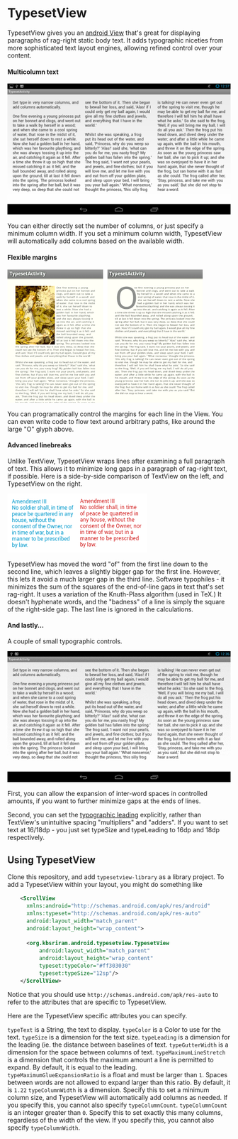 # TypesetView

TypesetView gives you an [android View](https://developer.android.com/reference/android/view/View.html) that's great for displaying paragraphs of rag-right static body text. It adds typographic niceties from more sophisticated text layout engines, allowing refined control over your content.

#### Multicolumn text
![Landscape column example](docs/columns_landscape.png)

You can either directly set the number of columns, or just specify a minimum column width. If you set a minimum column width, TypesetView will automatically add columns based on the available width.

#### Flexible margins

![Margin sample](docs/flow_combined.png)

You can programatically control the margins for each line in the View. You can even write code to flow text around arbitrary paths, like around the large "O" glyph above.

#### Advanced linebreaks
Unlike TextView, TypesetView wraps lines after examining a full paragraph of text. This allows it to minimize long gaps in a paragraph of rag-right text, if possible. Here is a side-by-side comparison of TextView on the left, and TypesetView on the right.

![Linebreak sample](docs/linebreak_sample.png)

TypesetView has moved the word "of" from the first line down to the second line, which leaves a slightly bigger gap for the first line. However, this lets it avoid a much larger gap in the third line. Software typophiles - it minimizes the sum of the squares of the end-of-line gaps in text that's set rag-right. It uses a variation of the Knuth-Plass algorithm (used in TeX.) It doesn't hyphenate words, and the "badness" of a line is simply the square of the right-side gap. The last line is ignored in the calculations.

#### And lastly...

A couple of small typographic controls.

![Glue expansion animation](docs/glue_animated.gif)

First, you can allow the expansion of inter-word spaces in controlled amounts, if you want to further minimize gaps at the ends of lines.

Second, you can set the [typographic leading](https://en.wikipedia.org/wiki/Leading) explicitly, rather than TextView's unintuitive spacing "multipliers" and "adders". If you want to set text at 16/18dp - you just set typeSize and typeLeading to 16dp and 18dp respectively.

## Using TypesetView

Clone this repository, and add `typesetview-library` as a library project. To add a TypesetView within your layout, you might do something like

```XML
    <ScrollView
      xmlns:android="http://schemas.android.com/apk/res/android"
      xmlns:typeset="http://schemas.android.com/apk/res-auto"
      android:layout_width="match_parent"
      android:layout_height="wrap_content">

      <org.kbsriram.android.typesetview.TypesetView
          android:layout_width="match_parent" 
          android:layout_height="wrap_content"
          typeset:typeColor="#ff303030"
          typeset:typeSize="12sp"/>
    </ScrollView>
```

Notice that you should use `http://schemas.android.com/apk/res-auto` to refer to the attributes that are specific to TypesetView.

Here are the TypesetView specific attributes you can specify.

`typeText` is a String, the text to display.
`typeColor` is a Color to use for the text.
`typeSize` is a dimension for the text size.
`typeLeading` is a dimension for the leading (ie. the distance between baselines of text.
`typeGutterWidth` is a dimension for the space between columns of text.
`typeMaximumLineStretch` is a dimension that controls the maximum amount a line is permitted to expand. By default, it is equal to the leading.
`typeMaximumGlueExpansionRatio` is a float and must be larger than `1`. Spaces between words are not allowed to expand larger than this ratio. By default, it is `1.22`
`typeColumnWidth` is a dimension. Specify this to set a minimum column size, and TypesetView will automatically add columns as needed. If you specify this, you cannot also specify `typeColumnCount`.
`typeColumnCount` is an integer greater than `0`. Specify this to set exactly this many columns, regardless of the width of the view. If you specify this, you cannot also specify `typeColumnWidth`.

